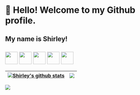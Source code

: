 # 👋 Hello! Welcome to my Github profile.
## My name is Shirley!

## <img src="https://cdn.jsdelivr.net/gh/devicons/devicon@latest/icons/git/git-original.svg" height="40" weidth="40"/> <img src="https://cdn.jsdelivr.net/gh/devicons/devicon@latest/icons/github/github-original.svg" height="40" weidth="40" /> <img src="https://cdn.jsdelivr.net/gh/devicons/devicon@latest/icons/html5/html5-original-wordmark.svg" height="40" weidth="40" /> <img src="https://cdn.jsdelivr.net/gh/devicons/devicon@latest/icons/css3/css3-original-wordmark.svg" height="40" weidth="40" /> <img src="https://cdn.jsdelivr.net/gh/devicons/devicon@latest/icons/javascript/javascript-original.svg" height="40" weidth="40" />

  | <a href="https://github.com/Shirleyc11/github-readme-stats"><img align="center" src="https://github-readme-stats.vercel.app/api?username=Shirleyc11&show_icons=true&include_all_commits=true&theme=buefy&hide_border=true" alt="Shirley's github stats" /></a> | <a href="https://github.com/Shirleyc11/github-readme-stats"><img align="center" src="https://github-readme-stats.vercel.app/api/top-langs/?username=Shirleyc11&layout=compact&theme=buefy&hide_border=true" /></a> |
| ------------- | ------------- |

<div>
      <a href=https://www.linkedin.com/in/shirley-campos-a57a76325/ target="_blank"><img loading="lazy" src="https://img.shields.io/badge/-LinkedIn-%230077B5?style=for-the-badge&logo=linkedin&logoColor=white" target="_blank"></a>   
</div>
          
